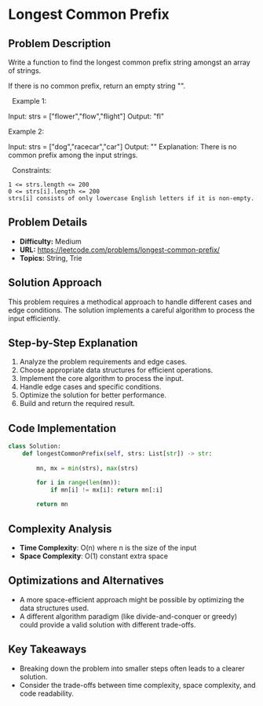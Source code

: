 # Longest Common Prefix

## Problem Description

Write a function to find the longest common prefix string amongst an array of strings.

If there is no common prefix, return an empty string "".

 
Example 1:


Input: strs = ["flower","flow","flight"]
Output: "fl"


Example 2:


Input: strs = ["dog","racecar","car"]
Output: ""
Explanation: There is no common prefix among the input strings.


 
Constraints:


	1 <= strs.length <= 200
	0 <= strs[i].length <= 200
	strs[i] consists of only lowercase English letters if it is non-empty.

## Problem Details

- **Difficulty:** Medium
- **URL:** https://leetcode.com/problems/longest-common-prefix/
- **Topics:** String, Trie

## Solution Approach

This problem requires a methodical approach to handle different cases and edge conditions. The solution implements a careful algorithm to process the input efficiently.

## Step-by-Step Explanation

1. Analyze the problem requirements and edge cases.
2. Choose appropriate data structures for efficient operations.
3. Implement the core algorithm to process the input.
4. Handle edge cases and specific conditions.
5. Optimize the solution for better performance.
6. Build and return the required result.

## Code Implementation

```python
class Solution:
    def longestCommonPrefix(self, strs: List[str]) -> str:
        
        mn, mx = min(strs), max(strs)

        for i in range(len(mn)):
            if mn[i] != mx[i]: return mn[:i]
             
        return mn
```

## Complexity Analysis

- **Time Complexity**: O(n) where n is the size of the input
- **Space Complexity**: O(1) constant extra space

## Optimizations and Alternatives

- A more space-efficient approach might be possible by optimizing the data structures used.
- A different algorithm paradigm (like divide-and-conquer or greedy) could provide a valid solution with different trade-offs.


## Key Takeaways

- Breaking down the problem into smaller steps often leads to a clearer solution.
- Consider the trade-offs between time complexity, space complexity, and code readability.

